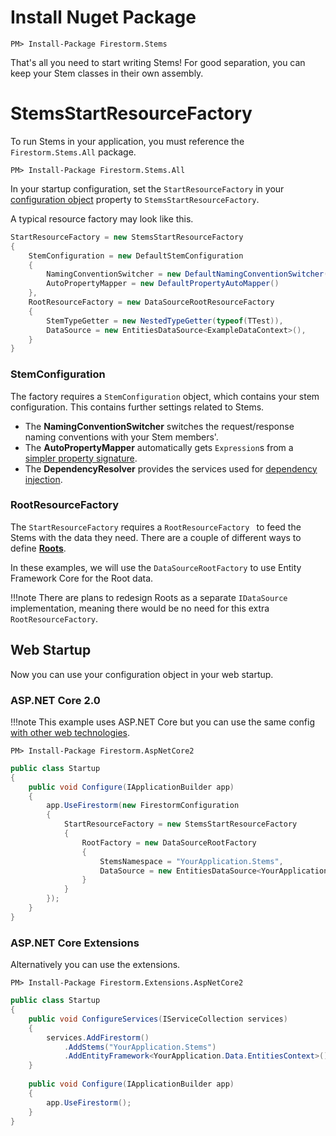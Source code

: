 # Install Nuget Package

```
PM> Install-Package Firestorm.Stems
```

That's all you need to start writing Stems! For good separation, you can keep your Stem classes in their own assembly.

# StemsStartResourceFactory

To run Stems in your application, you must reference the `Firestorm.Stems.All` package.

```
PM> Install-Package Firestorm.Stems.All
```

In your startup configuration, set the `StartResourceFactory` in your [configuration object](../setup/configuration-object.md) property to `StemsStartResourceFactory`.

A typical resource factory may look like this.

```csharp
StartResourceFactory = new StemsStartResourceFactory
{
	StemConfiguration = new DefaultStemConfiguration
	{
		NamingConventionSwitcher = new DefaultNamingConventionSwitcher(),
		AutoPropertyMapper = new DefaultPropertyAutoMapper()
	},
	RootResourceFactory = new DataSourceRootResourceFactory
	{
		StemTypeGetter = new NestedTypeGetter(typeof(TTest)),
		DataSource = new EntitiesDataSource<ExampleDataContext>(),
	}
}
```

### StemConfiguration

The factory requires a `StemConfiguration` object, which contains your stem configuration. This contains further settings related to Stems.

- The **NamingConventionSwitcher** switches the request/response naming conventions with your Stem members'.
- The **AutoPropertyMapper** automatically gets `Expression`s from a [simpler property signature](expression-syntax-options.md#auto-mapping).
- The **DependencyResolver** provides the services used for [dependency injection](dependency-injection.md).

### RootResourceFactory 

The `StartResourceFactory` requires a `RootResourceFactory ` to feed the Stems with the data they need. There are a couple of different ways to define **[Roots](roots.md)**.

In these examples, we will use the `DataSourceRootFactory` to use Entity Framework Core for the Root data.

!!!note
    There are plans to redesign Roots as a separate `IDataSource` implementation, meaning there would be no need for this extra `RootResourceFactory`.

## Web Startup

Now you can use your configuration object in your web startup.

### ASP<span>.</span>NET Core 2.0

!!!note
	This example uses ASP<span>.</span>NET Core but you can use the same config [with other web technologies](../setup/installation.md).

```
PM> Install-Package Firestorm.AspNetCore2
```

```csharp
public class Startup
{
    public void Configure(IApplicationBuilder app)
    {
        app.UseFirestorm(new FirestormConfiguration
		{
			StartResourceFactory = new StemsStartResourceFactory
			{
				RootFactory = new DataSourceRootFactory
				{
					StemsNamespace = "YourApplication.Stems",
					DataSource = new EntitiesDataSource<YourApplication.Data.EntitiesContext>()
				}
			}
		});
    }
}
```

### ASP<span>.</span>NET Core Extensions

Alternatively you can use the extensions.

```
PM> Install-Package Firestorm.Extensions.AspNetCore2
```

```csharp
public class Startup
{
    public void ConfigureServices(IServiceCollection services)
    {
        services.AddFirestorm()
			.AddStems("YourApplication.Stems")
			.AddEntityFramework<YourApplication.Data.EntitiesContext>();
    }
	
    public void Configure(IApplicationBuilder app)
    {
        app.UseFirestorm();
    }
}
```